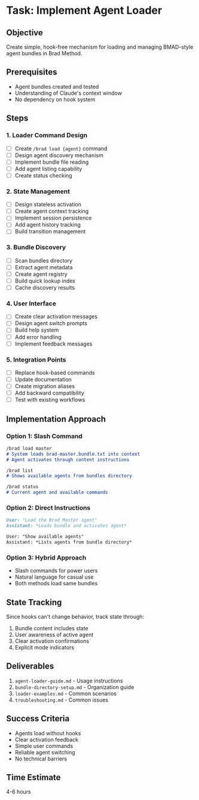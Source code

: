 # Task: Implement Agent Loader

## Objective
Create simple, hook-free mechanism for loading and managing BMAD-style agent bundles in Brad Method.

## Prerequisites
- Agent bundles created and tested
- Understanding of Claude's context window
- No dependency on hook system

## Steps

### 1. Loader Command Design
- [ ] Create `/brad load {agent}` command
- [ ] Design agent discovery mechanism
- [ ] Implement bundle file reading
- [ ] Add agent listing capability
- [ ] Create status checking

### 2. State Management
- [ ] Design stateless activation
- [ ] Create agent context tracking
- [ ] Implement session persistence
- [ ] Add agent history tracking
- [ ] Build transition management

### 3. Bundle Discovery
- [ ] Scan bundles directory
- [ ] Extract agent metadata
- [ ] Create agent registry
- [ ] Build quick lookup index
- [ ] Cache discovery results

### 4. User Interface
- [ ] Create clear activation messages
- [ ] Design agent switch prompts
- [ ] Build help system
- [ ] Add error handling
- [ ] Implement feedback messages

### 5. Integration Points
- [ ] Replace hook-based commands
- [ ] Update documentation
- [ ] Create migration aliases
- [ ] Add backward compatibility
- [ ] Test with existing workflows

## Implementation Approach

### Option 1: Slash Command
```markdown
/brad load master
# System loads brad-master.bundle.txt into context
# Agent activates through content instructions

/brad list
# Shows available agents from bundles directory

/brad status
# Current agent and available commands
```

### Option 2: Direct Instructions
```markdown
User: "Load the Brad Master agent"
Assistant: *Loads bundle and activates agent*

User: "Show available agents"
Assistant: *Lists agents from bundle directory*
```

### Option 3: Hybrid Approach
- Slash commands for power users
- Natural language for casual use
- Both methods load same bundles

## State Tracking
Since hooks can't change behavior, track state through:
1. Bundle content includes state
2. User awareness of active agent
3. Clear activation confirmations
4. Explicit mode indicators

## Deliverables
1. `agent-loader-guide.md` - Usage instructions
2. `bundle-directory-setup.md` - Organization guide
3. `loader-examples.md` - Common scenarios
4. `troubleshooting.md` - Common issues

## Success Criteria
- Agents load without hooks
- Clear activation feedback
- Simple user commands
- Reliable agent switching
- No technical barriers

## Time Estimate
4-6 hours